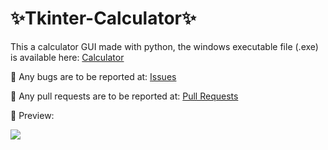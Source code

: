 # ✨Tkinter-Calculator✨

This a calculator GUI made with python, the windows executable file (.exe) is available here: [Calculator](https://github.com/JUGisMUG/Tkinter-Calculator/blob/master/calculator.exe)

💠 Any bugs are to be reported at: [Issues](https://github.com/JUGisMUG/Tkinter-Calculator/issues)

💠 Any pull requests are to be reported at: [Pull Requests](https://github.com/JUGisMUG/Tkinter-Calculator/pulls)

💠 Preview:

![](https://i.imgur.com/pMYdltF.png)
